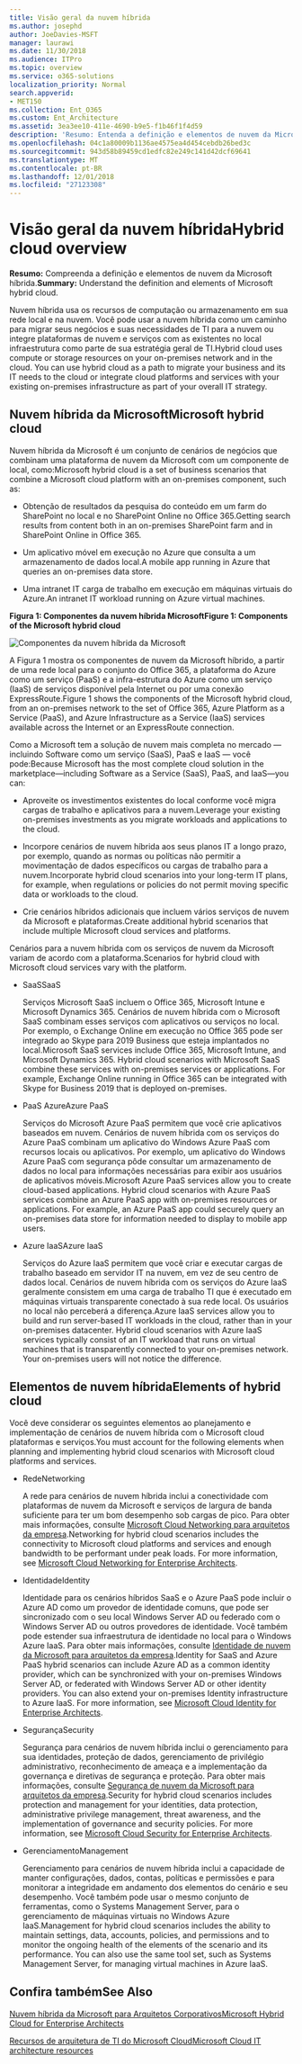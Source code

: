 ```yaml
---
title: Visão geral da nuvem híbrida
ms.author: josephd
author: JoeDavies-MSFT
manager: laurawi
ms.date: 11/30/2018
ms.audience: ITPro
ms.topic: overview
ms.service: o365-solutions
localization_priority: Normal
search.appverid:
- MET150
ms.collection: Ent_O365
ms.custom: Ent_Architecture
ms.assetid: 3ea3ee10-411e-4690-b9e5-f1b46f1f4d59
description: 'Resumo: Entenda a definição e elementos de nuvem da Microsoft híbrida.'
ms.openlocfilehash: 04c1a80009b1136ae4575ea4d454cebdb26bed3c
ms.sourcegitcommit: 943d58b89459cd1edfc82e249c141d42dcf69641
ms.translationtype: MT
ms.contentlocale: pt-BR
ms.lasthandoff: 12/01/2018
ms.locfileid: "27123308"
---
```

# <a name="hybrid-cloud-overview"></a><span data-ttu-id="1b8f2-103">Visão geral da nuvem híbrida</span><span class="sxs-lookup"><span data-stu-id="1b8f2-103">Hybrid cloud overview</span></span>

 <span data-ttu-id="1b8f2-104">**Resumo:** Compreenda a definição e elementos de nuvem da Microsoft híbrida.</span><span class="sxs-lookup"><span data-stu-id="1b8f2-104">**Summary:** Understand the definition and elements of Microsoft hybrid cloud.</span></span>
  
<span data-ttu-id="1b8f2-p101">Nuvem híbrida usa os recursos de computação ou armazenamento em sua rede local e na nuvem. Você pode usar a nuvem híbrida como um caminho para migrar seus negócios e suas necessidades de TI para a nuvem ou integre plataformas de nuvem e serviços com as existentes no local infraestrutura como parte de sua estratégia geral de TI.</span><span class="sxs-lookup"><span data-stu-id="1b8f2-p101">Hybrid cloud uses compute or storage resources on your on-premises network and in the cloud. You can use hybrid cloud as a path to migrate your business and its IT needs to the cloud or integrate cloud platforms and services with your existing on-premises infrastructure as part of your overall IT strategy.</span></span>
  
## <a name="microsoft-hybrid-cloud"></a><span data-ttu-id="1b8f2-107">Nuvem híbrida da Microsoft</span><span class="sxs-lookup"><span data-stu-id="1b8f2-107">Microsoft hybrid cloud</span></span>

<span data-ttu-id="1b8f2-108">Nuvem híbrida da Microsoft é um conjunto de cenários de negócios que combinam uma plataforma de nuvem da Microsoft com um componente de local, como:</span><span class="sxs-lookup"><span data-stu-id="1b8f2-108">Microsoft hybrid cloud is a set of business scenarios that combine a Microsoft cloud platform with an on-premises component, such as:</span></span> 
  
- <span data-ttu-id="1b8f2-109">Obtenção de resultados da pesquisa do conteúdo em um farm do SharePoint no local e no SharePoint Online no Office 365.</span><span class="sxs-lookup"><span data-stu-id="1b8f2-109">Getting search results from content both in an on-premises SharePoint farm and in SharePoint Online in Office 365.</span></span>
    
- <span data-ttu-id="1b8f2-110">Um aplicativo móvel em execução no Azure que consulta a um armazenamento de dados local.</span><span class="sxs-lookup"><span data-stu-id="1b8f2-110">A mobile app running in Azure that queries an on-premises data store.</span></span>
    
- <span data-ttu-id="1b8f2-111">Uma intranet IT carga de trabalho em execução em máquinas virtuais do Azure.</span><span class="sxs-lookup"><span data-stu-id="1b8f2-111">An intranet IT workload running on Azure virtual machines.</span></span>
    
<span data-ttu-id="1b8f2-112">**Figura 1: Componentes da nuvem híbrida Microsoft**</span><span class="sxs-lookup"><span data-stu-id="1b8f2-112">**Figure 1: Components of the Microsoft hybrid cloud**</span></span>

![Componentes da nuvem híbrida da Microsoft](media/Hybrid-Poster/MS-Hybrid-Cloud.png)
  
<span data-ttu-id="1b8f2-114">A Figura 1 mostra os componentes de nuvem da Microsoft híbrido, a partir de uma rede local para o conjunto do Office 365, a plataforma do Azure como um serviço (PaaS) e a infra-estrutura do Azure como um serviço (IaaS) de serviços disponível pela Internet ou por uma conexão ExpressRoute.</span><span class="sxs-lookup"><span data-stu-id="1b8f2-114">Figure 1 shows the components of the Microsoft hybrid cloud, from an on-premises network to the set of Office 365, Azure Platform as a Service (PaaS), and Azure Infrastructure as a Service (IaaS) services available across the Internet or an ExpressRoute connection.</span></span>
  
<span data-ttu-id="1b8f2-115">Como a Microsoft tem a solução de nuvem mais completa no mercado — incluindo Software como um serviço (SaaS), PaaS e IaaS — você pode:</span><span class="sxs-lookup"><span data-stu-id="1b8f2-115">Because Microsoft has the most complete cloud solution in the marketplace—including Software as a Service (SaaS), PaaS, and IaaS—you can:</span></span>
  
- <span data-ttu-id="1b8f2-116">Aproveite os investimentos existentes do local conforme você migra cargas de trabalho e aplicativos para a nuvem.</span><span class="sxs-lookup"><span data-stu-id="1b8f2-116">Leverage your existing on-premises investments as you migrate workloads and applications to the cloud.</span></span>
    
- <span data-ttu-id="1b8f2-117">Incorpore cenários de nuvem híbrida aos seus planos IT a longo prazo, por exemplo, quando as normas ou políticas não permitir a movimentação de dados específicos ou cargas de trabalho para a nuvem.</span><span class="sxs-lookup"><span data-stu-id="1b8f2-117">Incorporate hybrid cloud scenarios into your long-term IT plans, for example, when regulations or policies do not permit moving specific data or workloads to the cloud.</span></span>
    
- <span data-ttu-id="1b8f2-118">Crie cenários híbridos adicionais que incluem vários serviços de nuvem da Microsoft e plataformas.</span><span class="sxs-lookup"><span data-stu-id="1b8f2-118">Create additional hybrid scenarios that include multiple Microsoft cloud services and platforms.</span></span>
    
<span data-ttu-id="1b8f2-119">Cenários para a nuvem híbrida com os serviços de nuvem da Microsoft variam de acordo com a plataforma.</span><span class="sxs-lookup"><span data-stu-id="1b8f2-119">Scenarios for hybrid cloud with Microsoft cloud services vary with the platform.</span></span>
  
- <span data-ttu-id="1b8f2-120">SaaS</span><span class="sxs-lookup"><span data-stu-id="1b8f2-120">SaaS</span></span>
    
    <span data-ttu-id="1b8f2-p102">Serviços Microsoft SaaS incluem o Office 365, Microsoft Intune e Microsoft Dynamics 365. Cenários de nuvem híbrida com o Microsoft SaaS combinam esses serviços com aplicativos ou serviços no local. Por exemplo, o Exchange Online em execução no Office 365 pode ser integrado ao Skype para 2019 Business que esteja implantados no local.</span><span class="sxs-lookup"><span data-stu-id="1b8f2-p102">Microsoft SaaS services include Office 365, Microsoft Intune, and Microsoft Dynamics 365. Hybrid cloud scenarios with Microsoft SaaS combine these services with on-premises services or applications. For example, Exchange Online running in Office 365 can be integrated with Skype for Business 2019 that is deployed on-premises.</span></span>
    
- <span data-ttu-id="1b8f2-124">PaaS Azure</span><span class="sxs-lookup"><span data-stu-id="1b8f2-124">Azure PaaS</span></span>
    
    <span data-ttu-id="1b8f2-p103">Serviços do Microsoft Azure PaaS permitem que você crie aplicativos baseados em nuvem. Cenários de nuvem híbrida com os serviços do Azure PaaS combinam um aplicativo do Windows Azure PaaS com recursos locais ou aplicativos. Por exemplo, um aplicativo do Windows Azure PaaS com segurança pôde consultar um armazenamento de dados no local para informações necessárias para exibir aos usuários de aplicativos móveis.</span><span class="sxs-lookup"><span data-stu-id="1b8f2-p103">Microsoft Azure PaaS services allow you to create cloud-based applications. Hybrid cloud scenarios with Azure PaaS services combine an Azure PaaS app with on-premises resources or applications. For example, an Azure PaaS app could securely query an on-premises data store for information needed to display to mobile app users.</span></span>
    
- <span data-ttu-id="1b8f2-128">Azure IaaS</span><span class="sxs-lookup"><span data-stu-id="1b8f2-128">Azure IaaS</span></span>
    
    <span data-ttu-id="1b8f2-p104">Serviços do Azure IaaS permitem que você criar e executar cargas de trabalho baseado em servidor IT na nuvem, em vez de seu centro de dados local. Cenários de nuvem híbrida com os serviços do Azure IaaS geralmente consistem em uma carga de trabalho TI que é executado em máquinas virtuais transparente conectado à sua rede local. Os usuários no local não perceberá a diferença.</span><span class="sxs-lookup"><span data-stu-id="1b8f2-p104">Azure IaaS services allow you to build and run server-based IT workloads in the cloud, rather than in your on-premises datacenter. Hybrid cloud scenarios with Azure IaaS services typically consist of an IT workload that runs on virtual machines that is transparently connected to your on-premises network. Your on-premises users will not notice the difference.</span></span>
    
## <a name="elements-of-hybrid-cloud"></a><span data-ttu-id="1b8f2-132">Elementos de nuvem híbrida</span><span class="sxs-lookup"><span data-stu-id="1b8f2-132">Elements of hybrid cloud</span></span>

<span data-ttu-id="1b8f2-133">Você deve considerar os seguintes elementos ao planejamento e implementação de cenários de nuvem híbrida com o Microsoft cloud plataformas e serviços.</span><span class="sxs-lookup"><span data-stu-id="1b8f2-133">You must account for the following elements when planning and implementing hybrid cloud scenarios with Microsoft cloud platforms and services.</span></span>
  
- <span data-ttu-id="1b8f2-134">Rede</span><span class="sxs-lookup"><span data-stu-id="1b8f2-134">Networking</span></span>
    
    <span data-ttu-id="1b8f2-p105">A rede para cenários de nuvem híbrida inclui a conectividade com plataformas de nuvem da Microsoft e serviços de largura de banda suficiente para ter um bom desempenho sob cargas de pico. Para obter mais informações, consulte [Microsoft Cloud Networking para arquitetos da empresa](microsoft-cloud-networking-for-enterprise-architects.md).</span><span class="sxs-lookup"><span data-stu-id="1b8f2-p105">Networking for hybrid cloud scenarios includes the connectivity to Microsoft cloud platforms and services and enough bandwidth to be performant under peak loads. For more information, see [Microsoft Cloud Networking for Enterprise Architects](microsoft-cloud-networking-for-enterprise-architects.md).</span></span>
    
- <span data-ttu-id="1b8f2-137">Identidade</span><span class="sxs-lookup"><span data-stu-id="1b8f2-137">Identity</span></span>
    
    <span data-ttu-id="1b8f2-p106">Identidade para os cenários híbridos SaaS e o Azure PaaS pode incluir o Azure AD como um provedor de identidade comuns, que pode ser sincronizado com o seu local Windows Server AD ou federado com o Windows Server AD ou outros provedores de identidade. Você também pode estender sua infraestrutura de identidade no local para o Windows Azure IaaS. Para obter mais informações, consulte [Identidade de nuvem da Microsoft para arquitetos da empresa](microsoft-cloud-it-architecture-resources.md#identity).</span><span class="sxs-lookup"><span data-stu-id="1b8f2-p106">Identity for SaaS and Azure PaaS hybrid scenarios can include Azure AD as a common identity provider, which can be synchronized with your on-premises Windows Server AD, or federated with Windows Server AD or other identity providers. You can also extend your on-premises Identity infrastructure to Azure IaaS. For more information, see [Microsoft Cloud Identity for Enterprise Architects](microsoft-cloud-it-architecture-resources.md#identity).</span></span>
    
- <span data-ttu-id="1b8f2-141">Segurança</span><span class="sxs-lookup"><span data-stu-id="1b8f2-141">Security</span></span>
    
    <span data-ttu-id="1b8f2-p107">Segurança para cenários de nuvem híbrida inclui o gerenciamento para sua identidades, proteção de dados, gerenciamento de privilégio administrativo, reconhecimento de ameaça e a implementação da governança e diretivas de segurança e proteção. Para obter mais informações, consulte [Segurança de nuvem da Microsoft para arquitetos da empresa](https://technet.microsoft.com/library/dn919927.aspx#security).</span><span class="sxs-lookup"><span data-stu-id="1b8f2-p107">Security for hybrid cloud scenarios includes protection and management for your identities, data protection, administrative privilege management, threat awareness, and the implementation of governance and security policies. For more information, see [Microsoft Cloud Security for Enterprise Architects](https://technet.microsoft.com/library/dn919927.aspx#security).</span></span>
    
- <span data-ttu-id="1b8f2-144">Gerenciamento</span><span class="sxs-lookup"><span data-stu-id="1b8f2-144">Management</span></span>
    
    <span data-ttu-id="1b8f2-p108">Gerenciamento para cenários de nuvem híbrida inclui a capacidade de manter configurações, dados, contas, políticas e permissões e para monitorar a integridade em andamento dos elementos do cenário e seu desempenho. Você também pode usar o mesmo conjunto de ferramentas, como o Systems Management Server, para o gerenciamento de máquinas virtuais no Windows Azure IaaS.</span><span class="sxs-lookup"><span data-stu-id="1b8f2-p108">Management for hybrid cloud scenarios includes the ability to maintain settings, data, accounts, policies, and permissions and to monitor the ongoing health of the elements of the scenario and its performance. You can also use the same tool set, such as Systems Management Server, for managing virtual machines in Azure IaaS.</span></span>
    
## <a name="see-also"></a><span data-ttu-id="1b8f2-147">Confira também</span><span class="sxs-lookup"><span data-stu-id="1b8f2-147">See Also</span></span>

[<span data-ttu-id="1b8f2-148">Nuvem híbrida da Microsoft para Arquitetos Corporativos</span><span class="sxs-lookup"><span data-stu-id="1b8f2-148">Microsoft Hybrid Cloud for Enterprise Architects</span></span>](microsoft-hybrid-cloud-for-enterprise-architects.md)
  
[<span data-ttu-id="1b8f2-149">Recursos de arquitetura de TI do Microsoft Cloud</span><span class="sxs-lookup"><span data-stu-id="1b8f2-149">Microsoft Cloud IT architecture resources</span></span>](microsoft-cloud-it-architecture-resources.md)

